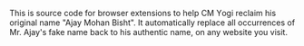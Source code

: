This is source code for browser extensions to help CM Υogi reclaim his original name "Ajay Mohan Bisht". It automatically replace all occurrences of Mr. Ajay's fake name back to his authentic name, on any website you visit.